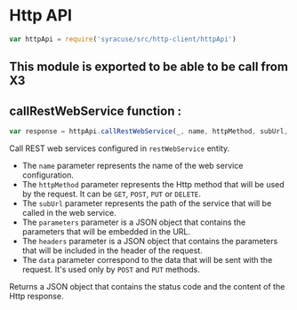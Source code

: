 # Http API  
```javascript
var httpApi = require('syracuse/src/http-client/httpApi')  
```
This module is exported to be able to be call from X3
-------------
## callRestWebService function :
``` javascript
var response = httpApi.callRestWebService(_, name, httpMethod, subUrl, parameters, headers, data); 
```
Call REST web services configured in `restWebService` entity.  

* The `name` parameter represents the name of the web service configuration.  
* The `httpMethod` parameter represents the Http method that will be used by the request. It can be `GET`, `POST`, `PUT` or `DELETE`.  
* The `subUrl` parameter represents the path of the service that will be called in the web service.  
* The `parameters` parameter is a JSON object that contains the parameters that will be embedded in the URL.  
* The `headers` parameter is a JSON object that contains the parameters that will be included in the header of the request.  
* The `data` parameter correspond to the data that will be sent with the request. It's used only by `POST` and `PUT` methods.  

Returns a JSON object that contains the status code and the content of the Http response.   


